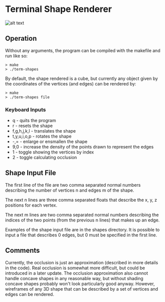 # Terminal Shape Renderer

![alt text](https://github.com/Davey-Hughes/term-shapes/blob/master/images/dodecahedron.png "dodecahedron")

## Operation
Without any arguments, the program can be compiled with the makefile and run like so:
```
> make
> ./term-shapes
```

By default, the shape rendered is a cube, but currently any object given by the
coordinates of the vertices (and edges) can be rendered by:

```
> make
> ./term-shapes file
```

### Keyboard Inputs
- q - quits the program
- r - resets the shape
- f,g,h,j,k,l - translates the shape
- t,y,u,i,o,p - rotates the shape
- -,= - enlarge or ensmallen the shape
- 9,0 - increase the density of the points drawn to represent the edges
- 1 - toggle showing the vertices by index
- 2 - toggle calculating occlusion

## Shape Input File
The first line of the file are two comma separated normal numbers describing
the number of vertices n and edges m of the shape.

The next n lines are three comma separated floats that describe the x, y, z
positions for each vertex.

The next m lines are two comma separated normal numbers describing the indices
of the two points (from the previous n lines) that makes up an edge.

Examples of the shape input file are in the shapes directory. It is possible to
input a file that describes 0 edges, but 0 must be specified in the first line.

## Comments
Currently, the occlusion is just an approximation (described in more details in
the code). Real occlusion is somewhat more difficult, but could be introduced
in a later update. The occlusion approximation also cannot handle concave
shapes in any reasonable way, but without shading concave shapes probably won't
look particularly good anyway. However, wireframes of any 3D shape that can be
described by a set of vertices and edges can be rendered.
